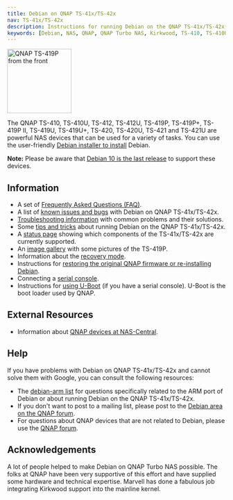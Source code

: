 ```yaml
---
title: Debian on QNAP TS-41x/TS-42x
nav: TS-41x/TS-42x
description: Instructions for running Debian on the QNAP TS-41x/TS-42x
keywords: [Debian, NAS, QNAP, QNAP Turbo NAS, Kirkwood, TS-410, TS-410U, TS-412, TS-412U, TS-419P, TS-419U, TS-420, TS-421]
---
```


<div class="right">
<img src = "images/r_qnap_ts419p.jpg" class="border" alt="QNAP TS-419P from the front" width="148" height="148" />
</div>

The QNAP TS-410, TS-410U, TS-412, TS-412U, TS-419P, TS-419P+, TS-419P II, TS-419U, TS-419U+, TS-420, TS-420U, TS-421 and TS-421U
are powerful NAS devices that can be used for a variety of tasks.  You can
use the user-friendly <a href = "install/">Debian installer to install</a>
Debian.

<b>Note:</b> Please be aware that <a href="upgrade">Debian 10 is the last
release</a> to support these devices.

<h2>Information</h2>

<ul>

<li>A set of <a href = "faq/">Frequently Asked Questions (FAQ)</a>.</li>

<li>A list of <a href = "known-issues/">known issues and bugs</a> with
Debian on QNAP TS-41x/TS-42x.</li>

<li><a href = "troubleshooting/">Troubleshooting information</a> with common
problems and their solutions.</li>

<li>Some <a href = "tips/">tips and tricks</a> about running Debian on the
QNAP TS-41x/TS-42x.</li>

<li>A <a href = "status/">status page</a> showing which components of the
TS-41x/TS-42x are currently supported.</li>

<li>An <a href = "gallery/">image gallery</a> with some pictures of the
TS-419P.</li>

<li>Information about the <a href = "recovery/">recovery mode</a>.</li>

<li>Instructions for <a href = "deinstall/">restoring the original QNAP
firmware or re-installing Debian</a>.</li>

<li>Connecting a <a href = "serial/">serial console</a>.</li>

<li>Instructions for <a href = "uboot/">using U-Boot</a> (if you have a
serial console).  U-Boot is the boot loader used by QNAP.</li>

</ul>

<h2>External Resources</h2>

<ul>

<li>Information about <a href = "http://qnap.nas-central.org/">QNAP devices
at NAS-Central</a>.</li>

</ul>

<h2>Help</h2>

If you have problems with Debian on QNAP TS-41x/TS-42x and cannot solve
them with Google, you can consult the following resources:

<ul>

<li>The <a href = "http://lists.debian.org/debian-arm/">debian-arm list</a>
for questions specifically related to the ARM port of Debian or about
running Debian on the QNAP TS-41x/TS-42x.</li>

<li>If you don't want to post to a mailing list, please post to the
<a href = "http://forum.qnap.com/viewforum.php?f=147">Debian area
on the QNAP forum</a>.</li>

<li>For questions about QNAP devices that are not related to Debian,
please use the <a href = "http://forum.qnap.com/">QNAP forum</a>.</li>

</ul>

<h2>Acknowledgements</h2>

A lot of people helped to make Debian on QNAP Turbo NAS possible.  The
folks at QNAP have been very supportive of this effort and have supplied
some hardware and technical expertise.  Marvell has done a fabulous job
integrating Kirkwood support into the mainline kernel.

